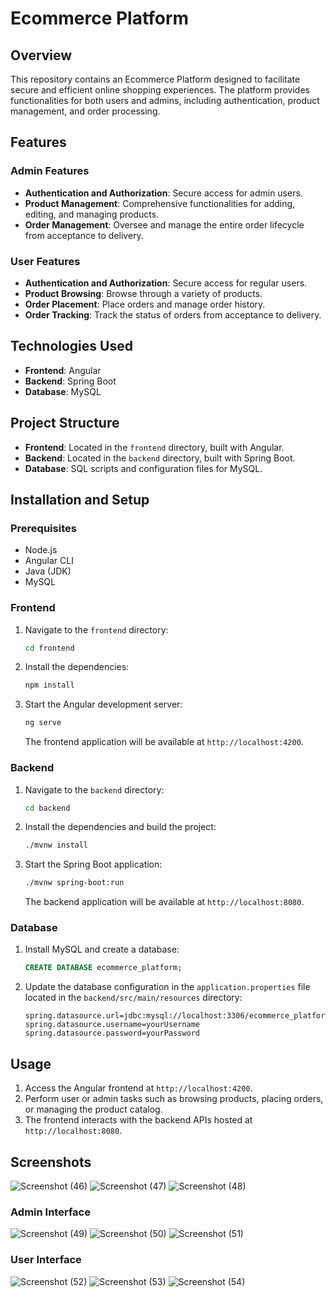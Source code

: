 # Ecommerce Platform

## Overview
This repository contains an Ecommerce Platform designed to facilitate secure and efficient online shopping experiences. The platform provides functionalities for both users and admins, including authentication, product management, and order processing.

## Features

### Admin Features
- **Authentication and Authorization**: Secure access for admin users.
- **Product Management**: Comprehensive functionalities for adding, editing, and managing products.
- **Order Management**: Oversee and manage the entire order lifecycle from acceptance to delivery.

### User Features
- **Authentication and Authorization**: Secure access for regular users.
- **Product Browsing**: Browse through a variety of products.
- **Order Placement**: Place orders and manage order history.
- **Order Tracking**: Track the status of orders from acceptance to delivery.

## Technologies Used

- **Frontend**: Angular
- **Backend**: Spring Boot
- **Database**: MySQL

## Project Structure

- **Frontend**: Located in the `frontend` directory, built with Angular.
- **Backend**: Located in the `backend` directory, built with Spring Boot.
- **Database**: SQL scripts and configuration files for MySQL.

## Installation and Setup

### Prerequisites

- Node.js
- Angular CLI
- Java (JDK)
- MySQL

### Frontend

1. Navigate to the `frontend` directory:
    ```bash
    cd frontend
    ```
2. Install the dependencies:
    ```bash
    npm install
    ```
3. Start the Angular development server:
    ```bash
    ng serve
    ```
   The frontend application will be available at `http://localhost:4200`.

### Backend

1. Navigate to the `backend` directory:
    ```bash
    cd backend
    ```
2. Install the dependencies and build the project:
    ```bash
    ./mvnw install
    ```
3. Start the Spring Boot application:
    ```bash
    ./mvnw spring-boot:run
    ```
   The backend application will be available at `http://localhost:8080`.

### Database

1. Install MySQL and create a database:
    ```sql
    CREATE DATABASE ecommerce_platform;
    ```
2. Update the database configuration in the `application.properties` file located in the `backend/src/main/resources` directory:
    ```properties
    spring.datasource.url=jdbc:mysql://localhost:3306/ecommerce_platform
    spring.datasource.username=yourUsername
    spring.datasource.password=yourPassword
    ```

## Usage

1. Access the Angular frontend at `http://localhost:4200`.
2. Perform user or admin tasks such as browsing products, placing orders, or managing the product catalog.
3. The frontend interacts with the backend APIs hosted at `http://localhost:8080`.

## Screenshots
![Screenshot (46)](https://github.com/SaikiranBashaboina/Ecommerce-Platform/assets/157346742/85d0c271-4d02-4541-9cd5-92fda8de61bf)
![Screenshot (47)](https://github.com/SaikiranBashaboina/Ecommerce-Platform/assets/157346742/329763bc-3f91-42df-a920-1478cae1b389)
![Screenshot (48)](https://github.com/SaikiranBashaboina/Ecommerce-Platform/assets/157346742/b9c82df5-2661-4b85-89ba-05ff1ffa3966)

### Admin Interface
![Screenshot (49)](https://github.com/SaikiranBashaboina/Ecommerce-Platform/assets/157346742/8999ca69-f847-4edd-9af8-19c9f61bd6a6)
![Screenshot (50)](https://github.com/SaikiranBashaboina/Ecommerce-Platform/assets/157346742/868b0f0e-0e16-4470-86a7-387194432d64)
![Screenshot (51)](https://github.com/SaikiranBashaboina/Ecommerce-Platform/assets/157346742/45ddac92-37d8-49b9-a0d3-6a8fc3055d4a)

### User Interface
![Screenshot (52)](https://github.com/SaikiranBashaboina/Ecommerce-Platform/assets/157346742/99418d12-0f8b-4d75-ad23-4becfd2229c5)
![Screenshot (53)](https://github.com/SaikiranBashaboina/Ecommerce-Platform/assets/157346742/6cd09d91-cc47-4bd6-88ea-54a562fd6a5c)
![Screenshot (54)](https://github.com/SaikiranBashaboina/Ecommerce-Platform/assets/157346742/cdb23ff0-86f0-4d0d-8f80-f53f767e2809)
